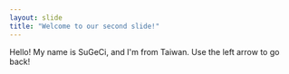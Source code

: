 ```yaml
---
layout: slide
title: "Welcome to our second slide!"
---
```

Hello! My name is SuGeCi, and I'm from Taiwan.
Use the left arrow to go back!
